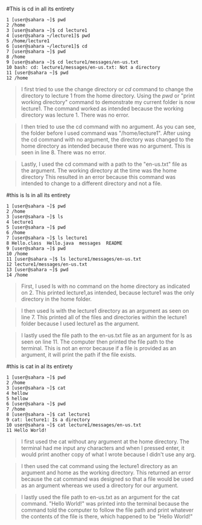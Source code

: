 #This is cd in all its entirety
```
1 [user@sahara ~]$ pwd
2 /home
3 [user@sahara ~]$ cd lecture1
4 [user@sahara ~/lecture1]$ pwd
5 /home/lecture1
6 [user@sahara ~/lecture1]$ cd
7 [user@sahara ~]$ pwd
8 /home
9 [user@sahara ~]$ cd lecture1/messages/en-us.txt
10 bash: cd: lecture1/messages/en-us.txt: Not a directory
11 [user@sahara ~]$ pwd
12 /home
```
>I first tried to use the change directory or *cd* command to change the directory
>to lecture 1 from the home directory. Using the *pwd* or "print working directory" 
>command to demonstrate my current folder is now lecture1. The command worked as 
>intended because the working directory was lecture 1. There was no error. 

>I then tried to use the cd command with no argument. As you can see, the folder
before I used command was "/home/lecture1". After using the cd command with no 
argument, the directory was changed to the home directory as intended because there 
>was no argument. This is seen in line 8. There was no error. 

>Lastly, I used the cd command with a path to the "en-us.txt" file as the argument.
>The working directory at the time was the home directory This resulted in an error 
>because this command was intended to change to a different directory and not a file.

#this is ls in all its entirety
```
1 [user@sahara ~]$ pwd
2 /home
3 [user@sahara ~]$ ls
4 lecture1
5 [user@sahara ~]$ pwd
6 /home
7 [user@sahara ~]$ ls lecture1
8 Hello.class  Hello.java  messages  README
9 [user@sahara ~]$ pwd
10 /home
11 [user@sahara ~]$ ls lecture1/messages/en-us.txt
12 lecture1/messages/en-us.txt
13 [user@sahara ~]$ pwd
14 /home
```

>First, I used ls with no command on the home directory as indicated on 2. This
>printed lecture1,as intended, because lecture1 was the only directory in the
>home folder. 

>I then used ls with the lecture1 directory as an argument as seen on line 7.
>This printed all of the files and directories within the lecture1 folder
>because I used lecture1 as the argument. 

> I lastly used the file path to the en-us.txt file as an argument for ls as
> seen on line 11. The computer then printed the file path to the terminal.
> This is not an error because if a file is provided as an argument, it will
> print the path if the file exists. 

#this is cat in al its entirety
```
1 [user@sahara ~]$ pwd
2 /home
3 [user@sahara ~]$ cat
4 hellow
5 hellow
6 [user@sahara ~]$ pwd
7 /home
8 [user@sahara ~]$ cat lecture1
9 cat: lecture1: Is a directory
10 user@sahara ~]$ cat lecture1/messages/en-us.txt
11 Hello World!
```

>I first used the cat without any argument at the home directory. The terminal 
>had me input any characters and when I pressed enter, it would print another 
>copy of what I wrote because I didn't use any arg. 

>I then used the cat command using the lecture1 directory as an argument and 
>home as the working directory. This returned an error because the cat command
>was designed so that a file would be used as an argument whereas we used a 
>directory for our argument. 

>I lastly used the file path to en-us.txt as an argument for the cat command. 
>"Hello World!" was printed into the terminal because the command told the 
>computer to follow the file path and print whatever the contents of the file 
>is there, which happened to be "Hello World!"
